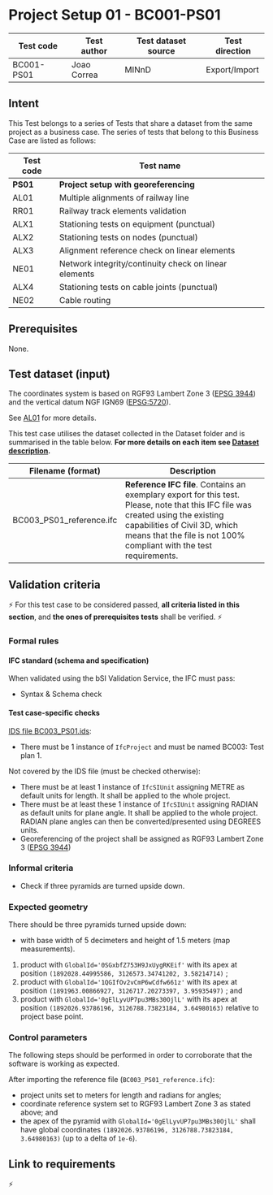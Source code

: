 # Project Setup 01 - BC001-PS01

| Test code | Test author     | Test dataset source | Test direction |
|-----------|-----------------|---------------------|----------------|
|BC001-PS01 | Joao Correa     | MINnD               | Export/Import  |


## Intent

This Test belongs to a series of Tests that share a dataset from the same project as a business case. 
The series of tests that belong to this Business Case are listed as follows:

| Test code | Test name     | 
|-----------|-----------------|
| **PS01**  | **Project setup with georeferencing** |
| AL01      | Multiple alignments of railway line |
| RR01      | Railway track elements validation |
| ALX1      | Stationing tests on equipment (punctual)|
| ALX2      | Stationing tests on nodes (punctual) |
| ALX3      | Alignment reference check on linear elements |
| NE01      | Network integrity/continuity check on linear elements |
| ALX4      | Stationing tests on cable joints (punctual) |
| NE02      | Cable routing |


## Prerequisites

None.

## Test dataset (input)

The coordinates system is based on RGF93 Lambert Zone 3 ([EPSG 3944](https://epsg.io/3944)) and the vertical datum NGF IGN69 ([EPSG:5720](https://epsg.io/5720)).

See [AL01](../AL01/Readme.md) for more details.

This test case utilises the dataset collected in the Dataset folder and is summarised in the table below. **For more details on each item see [Dataset description](Dataset/README.md).**

| Filename (format)         | Description                                                        |
|---------------------------|--------------------------------------------------------------------|
| BC003_PS01_reference.ifc  | **Reference IFC file**. Contains an exemplary export for this test. Please, note that this IFC file was created using the existing capabilities of Civil 3D, which means that the file is not 100% compliant with the test requirements.|


## Validation criteria

:zap: For this test case to be considered passed, **all criteria listed in this section**, and **the ones of prerequisites tests** shall be verified. :zap:

### Formal rules

#### IFC standard (schema and specification)

When validated using the bSI Validation Service, the IFC must pass:

- Syntax & Schema check


#### Test case-specific checks

[IDS file BC003_PS01.ids](./Dataset/BC003_PS01.ids):

- There must be 1 instance of `IfcProject` and must be named BC003: Test plan 1.

Not covered by the IDS file (must be checked otherwise):

- There must be at least 1 instance of `IfcSIUnit` assigning METRE as default units for length. It shall be applied to the whole project.
- There must be at least these 1 instance of `IfcSIUnit` assigning RADIAN as default units for plane angle. It shall be applied to the whole project.  RADIAN plane angles can then be converted/presented using DEGREES units.
- Georeferencing of the project shall be assigned as RGF93 Lambert Zone 3 ([EPSG 3944](https://epsg.io/3944))


### Informal criteria

- Check if three pyramids are turned upside down.


### Expected geometry


There should be three pyramids turned upside down:

- with base width of 5 decimeters and height of 1.5 meters (map measurements).

1. product with `GlobalId='0SGxbfZ753H9JxUygRKEif'` with its apex at position `(1892028.44995586, 3126573.34741202, 3.58214714)` ;
2. product with `GlobalId='1QGIfOv2vCmP6wCdfw661z'` with its apex at position `(1891963.00866927, 3126717.20273397, 3.95935497)` ; and
3. product with `GlobalId='0gElLyvUP7pu3MBs30OjlL'` with its apex at position `(1892026.93786196, 3126788.73823184, 3.64980163)` relative to project base point.


### Control parameters

The following steps should be performed in order to corroborate that the software is working as expected.

After importing the reference file (`BC003_PS01_reference.ifc`):

- project units set to meters for length and radians for angles;
- coordinate reference system set to RGF93 Lambert Zone 3 as stated above; and
- the apex of the pyramid with `GlobalId='0gElLyvUP7pu3MBs30OjlL'` shall have global coordinates `(1892026.93786196, 3126788.73823184, 3.64980163)` (up to a delta of `1e-6`).


## Link to requirements

:zap:

